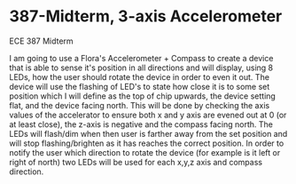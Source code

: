 # 387-Midterm, 3-axis Accelerometer 
ECE 387 Midterm 

I am going to use a Flora's Accelerometer + Compass to create a device that is able to sense it's position in all directions and will display, using 8 LEDs, how the user should rotate the device in order to even it out. The device will use the flashing of LED's to state how close it is to some set position which I will define as the top of chip upwards, the device setting flat, and the device facing north. This will be done by checking the axis values of the accelerator to ensure both x and y axis are evened out at 0 (or at least close), the z-axis is negative and the compass facing north. The LEDs will flash/dim when then user is farther away from the set position and will stop flashing/brighten as it has reaches the correct position. In order to notify the user which direction to rotate the device (for example is it left or right of north) two LEDs will be used for each x,y,z axis and compass direction. 

